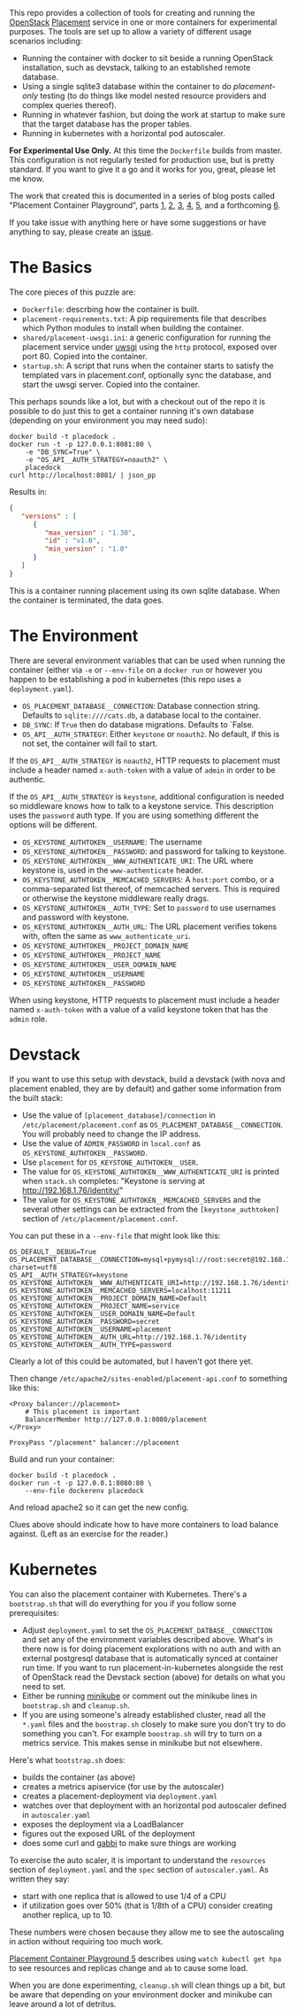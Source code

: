 
This repo provides a collection of tools for creating and running
the [OpenStack](https://openstack.org/)
[Placement](https://developer.openstack.org/api-ref/placement/)
service in one or more containers for experimental purposes. The
tools are set up to allow a variety of different usage scenarios
including:

* Running the container with docker to sit beside a running
  OpenStack installation, such as devstack, talking to an
  established remote database.
* Using a single sqlite3 database within the container to do
  _placement-only_ testing (to do things like model nested resource
  providers and complex queries thereof).
* Running in whatever fashion, but doing the work at startup to make
  sure that the target database has the proper tables.
* Running in kubernetes with a horizontal pod autoscaler.

**For Experimental Use Only.** At this time the `Dockerfile` builds
from master. This configuration is not regularly tested for
production use, but is pretty standard. If you want to give it a go
and it works for you, great, please let me know.

The work that created this is documented in a series of blog
posts called "Placement Container Playground", parts
[1](https://anticdent.org/placement-container-playground-1.html),
[2](https://anticdent.org/placement-container-playground-2.html),
[3](https://anticdent.org/placement-container-playground-3.html),
[4](https://anticdent.org/placement-container-playground-4.html),
[5](https://anticdent.org/placement-container-playground-5.html),
and a forthcoming
[6](https://anticdent.org/placement-container-playground-6.html).

If you take issue with anything here or have some suggestions or
have anything to say, please create an [issue](/cdent/placement/issues).

# The Basics

The core pieces of this puzzle are:

* `Dockerfile`: descrbing how the container is built.
* `placement-requirements.txt`: A pip requirements file that
  describes which Python modules to install when building the
  container.
* `shared/placement-uwsgi.ini`: a generic configuration for running
  the placement service under
  [uwsgi](https://uwsgi-docs.readthedocs.io/) using the `http`
  protocol, exposed over port 80. Copied into the container.
* `startup.sh`: A script that runs when the container starts to
  satisfy the templated vars in placement.conf, optionally sync the
  database, and start the uwsgi server. Copied into the container.

This perhaps sounds like a lot, but with a checkout out of the repo
it is possible to do just this to get a container running it's own
database (depending on your environment you may need sudo):

```
docker build -t placedock .
docker run -t -p 127.0.0.1:8081:80 \
    -e "DB_SYNC=True" \
    -e "OS_API__AUTH_STRATEGY=noauth2" \
    placedock
curl http://localhost:8081/ | json_pp
```

Results in:

```json
{
   "versions" : [
      {
         "max_version" : "1.30",
         "id" : "v1.0",
         "min_version" : "1.0"
      }
   ]
}
```

This is a container running placement using its own sqlite
database. When the container is terminated, the data goes.

# The Environment

There are several environment variables that can be used when
running the container (either via `-e` or `--env-file` on a `docker
run` or however you happen to be establishing a pod in kubernetes
(this repo uses a `deployment.yaml`).

* `OS_PLACEMENT_DATABASE__CONNECTION`: Database connection string.
  Defaults to `sqlite:////cats.db`, a database local to the container.
* `DB_SYNC`: If `True` then do database migrations. Defaults to
  `False.
* `OS_API__AUTH_STRATEGY`: Either `keystone` or `noauth2`. No default, if
  this is not set, the container will fail to start.

If the `OS_API__AUTH_STRATEGY` is `noauth2`, HTTP requests to placement must
include a header named `x-auth-token` with a value of `admin` in order to be
authentic.

If the `OS_API__AUTH_STRATEGY` is `keystone`, additional configuration
is needed so middleware knows how to talk to a keystone service. This
description uses the `password` auth type. If you are using something
different the options will be different.

* `OS_KEYSTONE_AUTHTOKEN__USERNAME`: The username
* `OS_KEYSTONE_AUTHTOKEN__PASSWORD`: and password for talking to keystone.
* `OS_KEYSTONE_AUTHTOKEN__WWW_AUTHENTICATE_URI`: The URL where keystone is,
  used in the `www-authenticate` header.
* `OS_KEYSTONE_AUTHTOKEN__MEMCACHED_SERVERS`: A `host:port` combo, or a
  comma-separated list thereof, of memcached servers. This is required or
  otherwise the keystone middleware really drags.
* `OS_KEYSTONE_AUTHTOKEN__AUTH_TYPE`: Set to `password` to use usernames and
  password with keystone.
* `OS_KEYSTONE_AUTHTOKEN__AUTH_URL`: The URL placement verifies tokens with,
  often the same as `www_authenticate_uri`.
* `OS_KEYSTONE_AUTHTOKEN__PROJECT_DOMAIN_NAME`
* `OS_KEYSTONE_AUTHTOKEN__PROJECT_NAME`
* `OS_KEYSTONE_AUTHTOKEN__USER_DOMAIN_NAME`
* `OS_KEYSTONE_AUTHTOKEN__USERNAME`
* `OS_KEYSTONE_AUTHTOKEN__PASSWORD`

When using keystone, HTTP requests to placement must include a header named
`x-auth-token` with a value of a valid keystone token that has the `admin`
role.

# Devstack

If you want to use this setup with devstack, build a devstack (with
nova and placement enabled, they are by default) and gather some
information from the built stack:

* Use the value of `[placement_database]/connection` in
  `/etc/placement/placement.conf` as `OS_PLACEMENT_DATABASE__CONNECTION`.
  You will probably need to change the IP address.
* Use the value of `ADMIN_PASSWORD` in `local.conf` as
  `OS_KEYSTONE_AUTHTOKEN__PASSWORD`.
* Use `placement` for `OS_KEYSTONE_AUTHTOKEN__USER`.
* The value for `OS_KEYSTONE_AUTHTOKEN__WWW_AUTHENTICATE_URI` is printed
  when `stack.sh` completes:
  "Keystone is serving at http://192.168.1.76/identity/"
* The value for `OS_KEYSTONE_AUTHTOKEN__MEMCACHED_SERVERS` and the several
  other settings can be extracted from the `[keystone_authtoken]` section of
  `/etc/placement/placement.conf`.

You can put these in a `--env-file` that might look like this:

```
OS_DEFAULT__DEBUG=True
OS_PLACEMENT_DATABASE__CONNECTION=mysql+pymysql://root:secret@192.168.1.76/placement?charset=utf8
OS_API__AUTH_STRATEGY=keystone
OS_KEYSTONE_AUTHTOKEN__WWW_AUTHENTICATE_URI=http://192.168.1.76/identity
OS_KEYSTONE_AUTHTOKEN__MEMCACHED_SERVERS=localhost:11211
OS_KEYSTONE_AUTHTOKEN__PROJECT_DOMAIN_NAME=Default
OS_KEYSTONE_AUTHTOKEN__PROJECT_NAME=service
OS_KEYSTONE_AUTHTOKEN__USER_DOMAIN_NAME=Default
OS_KEYSTONE_AUTHTOKEN__PASSWORD=secret
OS_KEYSTONE_AUTHTOKEN__USERNAME=placement
OS_KEYSTONE_AUTHTOKEN__AUTH_URL=http://192.168.1.76/identity
OS_KEYSTONE_AUTHTOKEN__AUTH_TYPE=password
```

Clearly a lot of this could be automated, but I haven't got there
yet.

Then change `/etc/apache2/sites-enabled/placement-api.conf` to
something like this:

```
<Proxy balancer://placement>
    # This placement is important
    BalancerMember http://127.0.0.1:8080/placement
</Proxy>
  
ProxyPass "/placement" balancer://placement
```

Build and run your container:

```
docker build -t placedock .
docker run -t -p 127.0.0.1:8080:80 \
    --env-file dockerenv placedock
```

And reload apache2 so it can get the new config.

Clues above should indicate how to have more containers to load
balance against. (Left as an exercise for the reader.)

# Kubernetes

You can also the placement container with Kubernetes. There's a
`bootstrap.sh` that will do everything for you if you follow some
prerequisites:

* Adjust `deployment.yaml` to set the `OS_PLACEMENT_DATBASE__CONNECTION`
  and set any of the environment variables described above. What's in there
  now is for doing placement explorations with no auth and with an external
  postgresql database that is automatically synced at container run
  time. If you want to run placement-in-kubernetes alongside the
  rest of OpenStack read the Devstack section (above) for details on
  what you need to set.
* Either be running
  [minikube](https://github.com/kubernetes/minikube) or comment out
  the minikube lines in `bootstrap.sh` and `cleanup.sh`.
* If you are using someone's already established cluster, read all
  the `*.yaml` files and the `boostrap.sh` closely to make sure you
  don't try to do something you can't. For example `boostrap.sh`
  will try to turn on a metrics service. This makes sense in
  minikube but not elsewhere.

Here's what `bootstrap.sh` does:

* builds the container (as above)
* creates a metrics apiservice (for use by the autoscaler)
* creates a placement-deployment via `deployment.yaml`
* watches over that deployment with an horizontal pod autoscaler
  defined in `autoscaler.yaml`
* exposes the deployment via a LoadBalancer
* figures out the exposed URL of the deployment
* does some curl and [gabbi](https://gabbi.readthedocs.org/) to make
  sure things are working

To exercise the auto scaler, it is important to understand the
`resources` section of `deployment.yaml` and the `spec` section of
`autoscaler.yaml`. As written they say:

* start with one replica that is allowed to use 1/4 of a CPU
* if utilization goes over 50% (that is 1/8th of a CPU) consider
  creating another replica, up to 10.

These numbers were chosen because they allow me to see the
autoscaling in action without requiring too much work.

[Placement Container Playground
5](https://anticdent.org/placement-container-playground-5.html)
describes using `watch kubectl get hpa` to see resources and
replicas change and `ab` to cause some load.

When you are done experimenting, `cleanup.sh` will clean things up a
bit, but be aware that depending on your environment docker and
minikube can leave around a lot of detritus.
